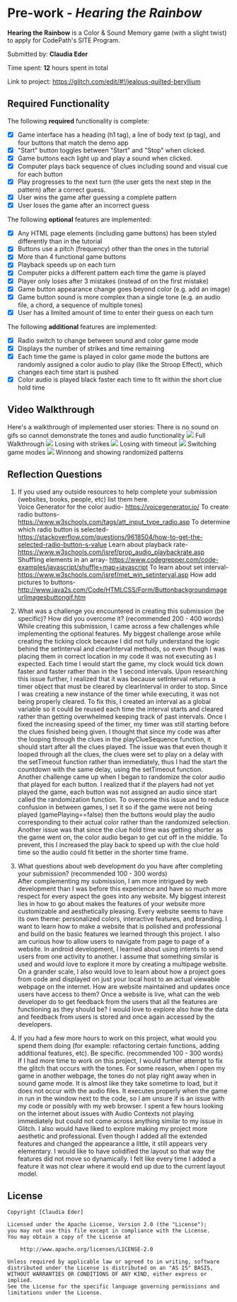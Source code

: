 # Pre-work - _Hearing the Rainbow_

**Hearing the Rainbow** is a Color & Sound Memory game (with a slight twist) to apply for CodePath's SITE Program.

Submitted by: **Claudia Eder**

Time spent: **12** hours spent in total

Link to project: https://glitch.com/edit/#!/jealous-quilted-beryllium

## Required Functionality

The following **required** functionality is complete:

- [x] Game interface has a heading (h1 tag), a line of body text (p tag), and four buttons that match the demo app
- [x] "Start" button toggles between "Start" and "Stop" when clicked.
- [x] Game buttons each light up and play a sound when clicked.
- [x] Computer plays back sequence of clues including sound and visual cue for each button
- [x] Play progresses to the next turn (the user gets the next step in the pattern) after a correct guess.
- [x] User wins the game after guessing a complete pattern
- [x] User loses the game after an incorrect guess

The following **optional** features are implemented:

- [x] Any HTML page elements (including game buttons) has been styled differently than in the tutorial
- [x] Buttons use a pitch (frequency) other than the ones in the tutorial
- [x] More than 4 functional game buttons
- [x] Playback speeds up on each turn
- [x] Computer picks a different pattern each time the game is played
- [x] Player only loses after 3 mistakes (instead of on the first mistake)
- [x] Game button appearance change goes beyond color (e.g. add an image)
- [x] Game button sound is more complex than a single tone (e.g. an audio file, a chord, a sequence of multiple tones)
- [x] User has a limited amount of time to enter their guess on each turn

The following **additional** features are implemented:

- [x] Radio switch to change between sound and color game mode
- [x] Displays the number of strikes and time remaining
- [x] Each time the game is played in color game mode the buttons are randomly assigned a color audio to play (like the Stroop Effect), which changes each time start is pushed
- [x] Color audio is played black faster each time to fit within the short clue hold time

## Video Walkthrough

Here's a walkthrough of implemented user stories:
There is no sound on gifs so cannot demonstrate the tones and audio functionality
![](https://i.imgur.com/ifUJDdK.gif)
Full Walkthrough
![](https://i.imgur.com/hGaapml.gif)
Losing with strikes
![](https://i.imgur.com/b23MGHk.gif)
Losing with timeout
![](https://i.imgur.com/dz5O8fn.gif)
Switching game modes
![](https://i.imgur.com/YlWm3se.gif)
Winnong and showing randomized patterns

## Reflection Questions

1. If you used any outside resources to help complete your submission (websites, books, people, etc) list them here.\
   Voice Generator for the color audio- https://voicegenerator.io/
   To create radio buttons- https://www.w3schools.com/tags/att_input_type_radio.asp
   To determine which radio button is selected- https://stackoverflow.com/questions/9618504/how-to-get-the-selected-radio-button-s-value
   Learn about playback rate- https://www.w3schools.com/jsref/prop_audio_playbackrate.asp
   Shuffling elements in an array- https://www.codegrepper.com/code-examples/javascript/shuffle+map+javascript
   To learn about set interval- https://www.w3schools.com/jsref/met_win_setinterval.asp
   How add pictures to buttons- http://www.java2s.com/Code/HTMLCSS/Form/Buttonbackgroundimageurlimagesbuttongif.htm

2. What was a challenge you encountered in creating this submission (be specific)? How did you overcome it? (recommended 200 - 400 words)\
   While creating this submission, I came across a few challenges while implementing the optional features. My biggest challenge arose while creating the ticking clock because 
   I did not fully understand the logic behind the setInterval and clearInterval methods, so even though I was placing them in correct location in my code it was not executing 
   as I expected. Each time I would start the game, my clock would tick down faster and faster rather than in the 1 second intervals. Upon researching this issue further, I realized 
   that it was because setInterval returns a timer object that must be cleared by clearInterval in order to stop. Since I was creating a new instance of the timer while executing, 
   it was not being properly cleared. To fix this, I created an interval as a global variable so it could be reused each time the interval starts and cleared rather than getting 
   overwhelmed keeping track of past intervals. Once I fixed the increasing speed of the timer, my timer was still starting before the clues finished being given. I thought that 
   since my code was after the looping through the clues in the playClueSequence function, it should start after all the clues played. The issue was that even though it looped through 
   all the clues, the clues were set to play on a delay with the setTimeout function rather than immediately, thus I had the start the countdown with the same delay, using the setTimeout 
   function.  
   Another challenge came up when I began to randomize the color audio that played for each button. I realized that if the players had not yet played the game, each button was not 
   assigned an audio since start called the randomization function. To overcome this issue and to reduce confusion in between games, I set it so if the game were not being played 
   (gamePlaying==false) then the buttons would play the audio corresponding to their actual color rather than the randomized selection. Another issue was that since the clue hold time was
   getting shorter as the game went on, the color audio began to get cut off in the middle. To prevent, this I increased the play back to speed up with the clue hold time so the audio could
   fit better in the shorter time frame.

3. What questions about web development do you have after completing your submission? (recommended 100 - 300 words)\
   After complementing my submission, I am more intrigued by web development than I was before this experience and have so much more respect for every aspect the goes into any website. 
   My biggest interest lies in how to go about makes the features of your website more customizable and aesthetically pleasing. Every website seems to have its own theme: personalized colors, 
   interactive features, and branding. I want to learn how to make a website that is polished and professional and build on the basic features we learned through this project. I also am 
   curious how to allow users to navigate from page to page of a website. In android development, I learned about using intents to send users from one activity to another. I assume that 
   something similar is used and would love to explore it more by creating a multipage website. 
  On a grander scale, I also would love to learn about how a project goes from code and displayed on just your local host to an actual viewable webpage on the internet. How are website maintained 
  and updates once users have access to them? Once a website is live, what can the web developer do to get feedback from the users that all the features are functioning as they should be? I would 
  love to explore also how the data and feedback from users is stored and once again accessed by the developers.


4. If you had a few more hours to work on this project, what would you spend them doing (for example: refactoring certain functions, adding additional features, etc). Be specific. (recommended 100 - 300 words)\
   If I had more time to work on this project, I would further attempt to fix the glitch that occurs with the tones. For some reason, when I open my game in another webpage, the tones do not play right away when in sound game mode. It is almost like they take sometime to load, but it does not occur with the audio files.  It executes properly when the game in run in the window next to the code, so I am unsure if is an issue with my code or possibly with my web browser. I spent a few hours looking on the internet about issues with Audio Contexts not playing immediately but could not come across anything similar to my issue in Glitch. I also would have liked to explore making my project more aesthetic and professional. Even though I added all the extended features and changed the appearance a little, it still appears very elementary. I would like to have solidified the layout so that way the features did not move so dynamically. I felt like every time I added a feature it was not clear where it would end up due to the current layout model.

## License

    Copyright [Claudia Eder]

    Licensed under the Apache License, Version 2.0 (the "License");
    you may not use this file except in compliance with the License.
    You may obtain a copy of the License at

        http://www.apache.org/licenses/LICENSE-2.0

    Unless required by applicable law or agreed to in writing, software
    distributed under the License is distributed on an "AS IS" BASIS,
    WITHOUT WARRANTIES OR CONDITIONS OF ANY KIND, either express or implied.
    See the License for the specific language governing permissions and
    limitations under the License.
